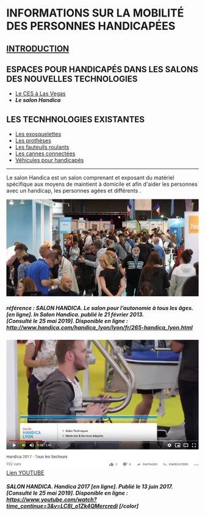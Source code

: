 # INFORMATIONS SUR LA MOBILITÉ DES PERSONNES HANDICAPÉES

## [INTRODUCTION](index.md)

## ESPACES POUR HANDICAPÉS DANS LES SALONS DES NOUVELLES TECHNOLOGIES
* [Le CES à Las Vegas](ces.md)
* **_Le salon Handica_**

## LES TECNHNOLOGIES EXISTANTES

- [Les exosquelettes](exosquelette.md)
- [Les prothèses](prothèse.md)
- [Les fauteuils roulants](fauteuilroulant.md)
- [Les cannes connectées](canneconnectée.md)
- [Véhicules pour handicapés](véhicules.md)

----------------------------------------------------------
Le salon Handica est un salon comprenant et exposant du matériel spécifique aux moyens de maintient à domicile et afin d'aider les personnes avec un handicap, les personnes agées et  différents .



![handica](images/handicaphoto.PNG "handica")
##### référence : SALON HANDICA. Le salon pour l’autonomie à tous les âges. [en ligne]. _In Salon Handica_. publié le 21 février 2013. [Consulté le 25 mai 2019]. Disponible en ligne : http://www.handica.com/handica_lyon/lyon/fr/265-handica_lyon.html

![handica](images/handicaphoto2.PNG "le salon handica")
[Lien YOUTUBE](https://www.youtube.com/watch?time_continue=3&v=LC8I_o1Zk4Q)
##### SALON HANDICA. Handica 2017 [en ligne]. Publié le 13 juin 2017. [Consulté le 25 mai 2019]. Disponible en ligne : https://www.youtube.com/watch?time_continue=3&v=LC8I_o1Zk4QMercredi [/color]
